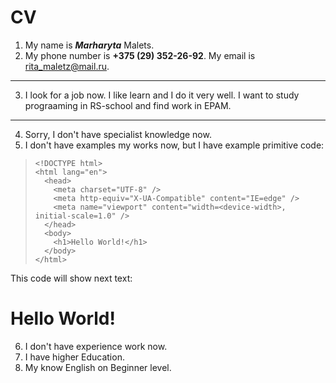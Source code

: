 # CV
1. My name is ***Marharyta*** Malets.
2. My phone number is __+375 (29) 352-26-92__. My email is <rita_maletz@mail.ru>.
***
3. I look for a job now. I like learn and I do it very well. I want to study prograaming in RS-school and find work in EPAM.
---
4. Sorry, I don't have specialist knowledge now.
5. I don't have examples my works now, but I have example primitive code:  
  > `<!DOCTYPE html>`  
  > `<html lang="en">`  
  > `  <head>`  
  > `    <meta charset="UTF-8" />`  
  > `    <meta http-equiv="X-UA-Compatible" content="IE=edge" />`  
  > `    <meta name="viewport" content="width=<device-width>, initial-scale=1.0" />`  
  > `  </head>`  
  > `  <body>`  
  > `    <h1>Hello World!</h1>`  
  > `  </body>`  
  > `</html>`  

  This code will show next text: <h1>Hello World!</h1>  

6. I don't have experience work now.
7. I have higher Education.
8. My know English on Beginner level.
